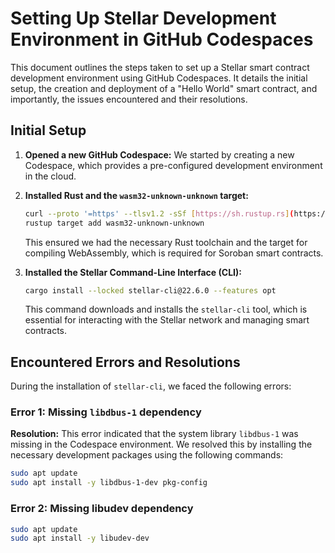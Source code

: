 # Setting Up Stellar Development Environment in GitHub Codespaces

This document outlines the steps taken to set up a Stellar smart contract development environment using GitHub Codespaces. It details the initial setup, the creation and deployment of a "Hello World" smart contract, and importantly, the issues encountered and their resolutions.

## Initial Setup

1.  **Opened a new GitHub Codespace:** We started by creating a new Codespace, which provides a pre-configured development environment in the cloud.

2.  **Installed Rust and the `wasm32-unknown-unknown` target:**
    ```bash
    curl --proto '=https' --tlsv1.2 -sSf [https://sh.rustup.rs](https://sh.rustup.rs) | sh
    rustup target add wasm32-unknown-unknown
    ```
    This ensured we had the necessary Rust toolchain and the target for compiling WebAssembly, which is required for Soroban smart contracts.

3.  **Installed the Stellar Command-Line Interface (CLI):**
    ```bash
    cargo install --locked stellar-cli@22.6.0 --features opt
    ```
    This command downloads and installs the `stellar-cli` tool, which is essential for interacting with the Stellar network and managing smart contracts.

## Encountered Errors and Resolutions

During the installation of `stellar-cli`, we faced the following errors:

### Error 1: Missing `libdbus-1` dependency

**Resolution:** This error indicated that the system library `libdbus-1` was missing in the Codespace environment. We resolved this by installing the necessary development packages using the following commands:

```bash
sudo apt update
sudo apt install -y libdbus-1-dev pkg-config
```
### Error 2: Missing libudev dependency
```bash
sudo apt update
sudo apt install -y libudev-dev
```

